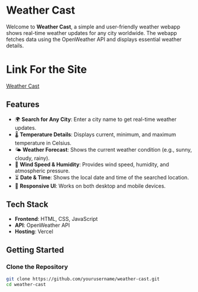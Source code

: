# Weather Cast 

Welcome to **Weather Cast**, a simple and user-friendly weather webapp shows  real-time weather updates for any city worldwide. The webapp fetches data using the OpenWeather API and displays essential weather details.

# Link For the Site
[Weather Cast](https://weather--cast.vercel.app)

##  Features
- 🌍 **Search for Any City**: Enter a city name to get real-time weather updates.
- 🌡️ **Temperature Details**: Displays current, minimum, and maximum temperature in Celsius.
- 🌤️ **Weather Forecast**: Shows the current weather condition (e.g., sunny, cloudy, rainy).
- 💨 **Wind Speed & Humidity**: Provides wind speed, humidity, and atmospheric pressure.
- ⏳ **Date & Time**: Shows the local date and time of the searched location.
- 🎨 **Responsive UI**: Works on both desktop and mobile devices.

## Tech Stack
- **Frontend**: HTML, CSS, JavaScript
- **API**: OpenWeather API
- **Hosting**: Vercel

## Getting Started

### Clone the Repository
```sh
git clone https://github.com/yourusername/weather-cast.git
cd weather-cast
